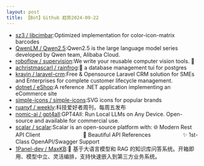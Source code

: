 ```yaml
---
layout: post
title: 【Bot】Github 趋势2024-09-22
---
```


* [sz3 / libcimbar](https://github.com/sz3/libcimbar):Optimized implementation for color-icon-matrix barcodes
* [QwenLM / Qwen2.5](https://github.com/QwenLM/Qwen2.5):Qwen2.5 is the large language model series developed by Qwen team, Alibaba Cloud.
* [roboflow / supervision](https://github.com/roboflow/supervision):We write your reusable computer vision tools. 💜
* [achristmascarl / rainfrog](https://github.com/achristmascarl/rainfrog):🐸 a database management tui for postgres
* [krayin / laravel-crm](https://github.com/krayin/laravel-crm):Free & Opensource Laravel CRM solution for SMEs and Enterprises for complete customer lifecycle management.
* [dotnet / eShop](https://github.com/dotnet/eShop):A reference .NET application implementing an eCommerce site
* [simple-icons / simple-icons](https://github.com/simple-icons/simple-icons):SVG icons for popular brands
* [ruanyf / weekly](https://github.com/ruanyf/weekly):科技爱好者周刊，每周五发布
* [nomic-ai / gpt4all](https://github.com/nomic-ai/gpt4all):GPT4All: Run Local LLMs on Any Device. Open-source and available for commercial use.
* [scalar / scalar](https://github.com/scalar/scalar):Scalar is an open-source platform with: 🌐 Modern Rest API Client　　　　　　　　📖 Beautiful API References　　　　　　✨ 1st-Class OpenAPI/Swagger Support
* [1Panel-dev / MaxKB](https://github.com/1Panel-dev/MaxKB):🚀 基于大语言模型和 RAG 的知识库问答系统。开箱即用、模型中立、灵活编排，支持快速嵌入到第三方业务系统。
